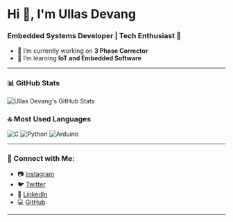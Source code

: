 # Hi 👋, I'm Ullas Devang  
### Embedded Systems Developer | Tech Enthusiast 🚀  

- 🌱 I’m currently working on **3 Phase Corrector**  
- 🔭 I’m learning **IoT and Embedded Software**  

---

### 📊 GitHub Stats  
![Ullas Devang's GitHub Stats](https://github-readme-stats.vercel.app/api?username=ullasdevang44&show_icons=true&theme=dark)  

### 🔝 Most Used Languages  
![C](https://img.shields.io/badge/-C-00599C?style=flat&logo=c&logoColor=white)
![Python](https://img.shields.io/badge/-Python-3776AB?style=flat&logo=python&logoColor=white)
![Arduino](https://img.shields.io/badge/-Arduino-00979D?style=flat&logo=arduino&logoColor=white)

---

### 🚀 Connect with Me:  
- 📷 [Instagram](https://www.instagram.com/_next_wave/)  
- 🐦 [Twitter](https://x.com/_next_wave)  
- 💼 [LinkedIn](https://www.linkedin.com/in/ullas-devang/)  
- 💻 [GitHub](https://github.com/ullasdevang44)  

---
